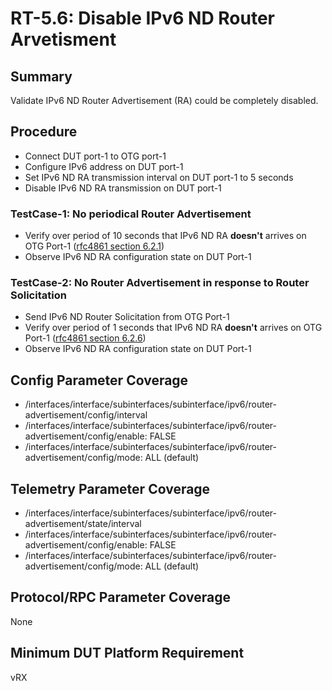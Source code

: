 # RT-5.6: Disable IPv6 ND Router Arvetisment

## Summary

Validate IPv6 ND Router Advertisement (RA) could be completely disabled.

## Procedure
*   Connect DUT port-1 to OTG port-1
*   Configure IPv6 address on DUT port-1
*   Set IPv6 ND RA transmission interval on DUT port-1 to 5 seconds
*   Disable IPv6 ND RA transmission on DUT port-1

### TestCase-1: No periodical Router Advertisement

*   Verify over period of 10 seconds that IPv6 ND RA **doesn't** arrives on OTG Port-1 ([rfc4861 section 6.2.1](https://datatracker.ietf.org/doc/html/rfc4861#section-6.2.1))
*   Observe IPv6 ND RA configuration state on DUT Port-1

### TestCase-2: No Router Advertisement in response to Router Solicitation

*   Send IPv6 ND Router Solicitation from OTG Port-1
*   Verify over period of 1 seconds that IPv6 ND RA **doesn't** arrives on OTG Port-1  ([rfc4861 section 6.2.6](https://datatracker.ietf.org/doc/html/rfc4861#section-6.2.6))
*   Observe IPv6 ND RA configuration state on DUT Port-1

## Config Parameter Coverage

*   /interfaces/interface/subinterfaces/subinterface/ipv6/router-advertisement/config/interval
*   /interfaces/interface/subinterfaces/subinterface/ipv6/router-advertisement/config/enable: FALSE
*   /interfaces/interface/subinterfaces/subinterface/ipv6/router-advertisement/config/mode:   ALL (default)
  
## Telemetry Parameter Coverage

*   /interfaces/interface/subinterfaces/subinterface/ipv6/router-advertisement/state/interval
*   /interfaces/interface/subinterfaces/subinterface/ipv6/router-advertisement/config/enable: FALSE
*   /interfaces/interface/subinterfaces/subinterface/ipv6/router-advertisement/config/mode:   ALL (default)

## Protocol/RPC Parameter Coverage

None

## Minimum DUT Platform Requirement

vRX
